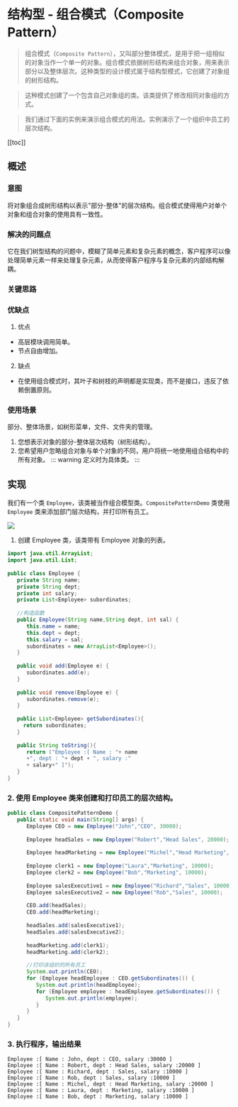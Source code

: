 # 结构型 - 组合模式（Composite Pattern）

> 组合模式（`Composite Pattern`），又叫部分整体模式，是用于把一组相似的对象当作一个单一的对象。组合模式依据树形结构来组合对象，用来表示部分以及整体层次。这种类型的设计模式属于结构型模式，它创建了对象组的树形结构。

> 这种模式创建了一个包含自己对象组的类。该类提供了修改相同对象组的方式。

> 我们通过下面的实例来演示组合模式的用法。实例演示了一个组织中员工的层次结构。

[[toc]]

## 概述
### 意图
将对象组合成树形结构以表示"部分-整体"的层次结构。组合模式使得用户对单个对象和组合对象的使用具有一致性。
### 解决的问题点
它在我们树型结构的问题中，模糊了简单元素和复杂元素的概念，客户程序可以像处理简单元素一样来处理复杂元素，从而使得客户程序与复杂元素的内部结构解耦。
### 关键思路

### 优缺点
1. 优点
- 高层模块调用简单。
- 节点自由增加。
2. 缺点
- 在使用组合模式时，其叶子和树枝的声明都是实现类，而不是接口，违反了依赖倒置原则。
### 使用场景
部分、整体场景，如树形菜单，文件、文件夹的管理。
1. 您想表示对象的部分-整体层次结构（树形结构）。 
2. 您希望用户忽略组合对象与单个对象的不同，用户将统一地使用组合结构中的所有对象。
::: warning 
定义时为具体类。
:::
## 实现
我们有一个类 `Employee`，该类被当作组合模型类。`CompositePatternDemo` 类使用 `Employee` 类来添加部门层次结构，并打印所有员工。

![](https://cdn.jsdelivr.net/gh/janker0718/image_store@master/img/20220402225150.png)

1. 创建 Employee 类，该类带有 Employee 对象的列表。

```java
import java.util.ArrayList;
import java.util.List;
 
public class Employee {
   private String name;
   private String dept;
   private int salary;
   private List<Employee> subordinates;
 
   //构造函数
   public Employee(String name,String dept, int sal) {
      this.name = name;
      this.dept = dept;
      this.salary = sal;
      subordinates = new ArrayList<Employee>();
   }
 
   public void add(Employee e) {
      subordinates.add(e);
   }
 
   public void remove(Employee e) {
      subordinates.remove(e);
   }
 
   public List<Employee> getSubordinates(){
     return subordinates;
   }
 
   public String toString(){
      return ("Employee :[ Name : "+ name 
      +", dept : "+ dept + ", salary :"
      + salary+" ]");
   }   
}
```
### 2. 使用 Employee 类来创建和打印员工的层次结构。
```java
public class CompositePatternDemo {
   public static void main(String[] args) {
      Employee CEO = new Employee("John","CEO", 30000);
 
      Employee headSales = new Employee("Robert","Head Sales", 20000);
 
      Employee headMarketing = new Employee("Michel","Head Marketing", 20000);
 
      Employee clerk1 = new Employee("Laura","Marketing", 10000);
      Employee clerk2 = new Employee("Bob","Marketing", 10000);
 
      Employee salesExecutive1 = new Employee("Richard","Sales", 10000);
      Employee salesExecutive2 = new Employee("Rob","Sales", 10000);
 
      CEO.add(headSales);
      CEO.add(headMarketing);
 
      headSales.add(salesExecutive1);
      headSales.add(salesExecutive2);
 
      headMarketing.add(clerk1);
      headMarketing.add(clerk2);
 
      //打印该组织的所有员工
      System.out.println(CEO); 
      for (Employee headEmployee : CEO.getSubordinates()) {
         System.out.println(headEmployee);
         for (Employee employee : headEmployee.getSubordinates()) {
            System.out.println(employee);
         }
      }        
   }
}
```

### 3. 执行程序，输出结果

```shell
Employee :[ Name : John, dept : CEO, salary :30000 ]
Employee :[ Name : Robert, dept : Head Sales, salary :20000 ]
Employee :[ Name : Richard, dept : Sales, salary :10000 ]
Employee :[ Name : Rob, dept : Sales, salary :10000 ]
Employee :[ Name : Michel, dept : Head Marketing, salary :20000 ]
Employee :[ Name : Laura, dept : Marketing, salary :10000 ]
Employee :[ Name : Bob, dept : Marketing, salary :10000 ]
```
